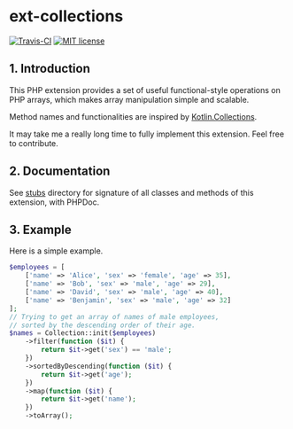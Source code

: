 # ext-collections

[![Travis-CI](https://travis-ci.org/CismonX/ext-collections.svg?branch=master)](https://travis-ci.org/CismonX/ext-collections)
[![MIT license](https://img.shields.io/badge/licence-MIT-blue.svg)](https://opensource.org/licenses/MIT)

## 1. Introduction

This PHP extension provides a set of useful functional-style operations on PHP arrays, which makes array manipulation simple and scalable.

Method names and functionalities are inspired by [Kotlin.Collections](https://kotlinlang.org/api/latest/jvm/stdlib/kotlin.collections/).

It may take me a really long time to fully implement this extension. Feel free to contribute.

## 2. Documentation

See [stubs](stubs/) directory for signature of all classes and methods of this extension, with PHPDoc.

## 3. Example

Here is a simple example.

```php
$employees = [
    ['name' => 'Alice', 'sex' => 'female', 'age' => 35],
    ['name' => 'Bob', 'sex' => 'male', 'age' => 29],
    ['name' => 'David', 'sex' => 'male', 'age' => 40],
    ['name' => 'Benjamin', 'sex' => 'male', 'age' => 32]
];
// Trying to get an array of names of male employees,
// sorted by the descending order of their age.
$names = Collection::init($employees)
    ->filter(function ($it) {
        return $it->get('sex') == 'male';
    })
    ->sortedByDescending(function ($it) {
        return $it->get('age');
    })
    ->map(function ($it) {
        return $it->get('name');
    })
    ->toArray();
```

